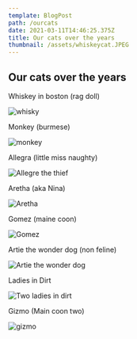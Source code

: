 ```yaml
---
template: BlogPost
path: /ourcats
date: 2021-03-11T14:46:25.375Z
title: Our cats over the years
thumbnail: /assets/whiskeycat.JPEG
---
```

## Our cats over the years

Whiskey in boston (rag doll)

![whisky](/assets/whiskeycat.JPEG "Whiskey the rag doll cat")

Monkey (burmese)

![monkey](/assets/monkey.jpg "Monkey")

Allegra (little miss naughty)

![](/assets/allegraeggs.JPG "Allegre the thief")

Aretha (aka Nina)

![](/assets/aretha2.png "Aretha")

Gomez (maine coon)

![](/assets/gomez.png "Gomez")

Artie the wonder dog (non feline)

![](/assets/artie.jpeg "Artie the wonder dog")

Ladies in Dirt

![Two ladies in dirt](/assets/ladiesindirt.jpeg "Allegre and Aretha")

Gizmo (Main coon two)

![gizmo](/assets/gizmo.jpeg "Gizmo")
